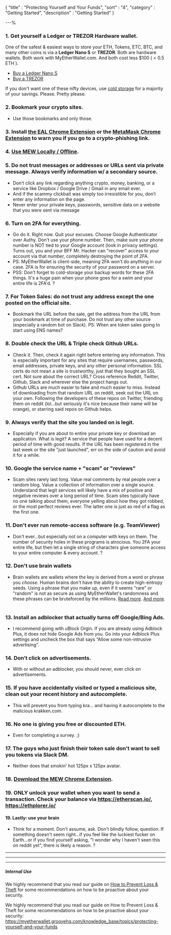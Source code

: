 {
"title"       : "Protecting Yourself and Your Funds",
"sort"        : "4",
"category"    : "Getting Started",
"description" : "Getting Started"
}

---%




### 1. Get yourself a Ledger or TREZOR Hardware wallet.

One of the safest &amp; easiest ways to store your ETH, Tokens, ETC, BTC, and many other coins is via a <strong>Ledger Nano S</strong> or <strong>TREZOR</strong>. Both are hardware wallets. Both work with MyEtherWallet.com. And both cost less $100 ( &lt; 0.5 ETH ).

*   [Buy a Ledger Nano S](https://www.ledgerwallet.com/r/fa4b?path=/products/)
*   [Buy a TREZOR](https://trezor.io/?a=myetherwallet.com)

If you don't want one of these nifty devices, use [cold storage](https://myetherwallet.groovehq.com/knowledge_base/topics/how-do-i-safely-slash-offline-slash-cold-storage-with-myetherwallet) for a majority of your savings. Please. Pretty please.

### 2. Bookmark your crypto sites.
*  Use those bookmarks and only those.


### 3. Install [the EAL Chrome Extension](https://chrome.google.com/webstore/detail/etheraddresslookup/pdknmigbbbhmllnmgdfalmedcmcefdfn) or the [MetaMask Chrome Extension](https://chrome.google.com/webstore/detail/metamask/nkbihfbeogaeaoehlefnkodbefgpgknn) to warn you if you go to a crypto-phishing link.

### 4. [Use MEW Locally / Offline](https://myetherwallet.groovehq.com/knowledge_base/topics/how-do-i-safely-slash-offline-slash-cold-storage-with-myetherwallet).

### 5. Do not trust messages or addresses or URLs sent via private message. Always verify information w/ a secondary source.
*  Don’t click any link regarding anything crypto, money, banking, or a service like Dropbox / Google Drive / Gmail in any email ever.
*  And if the scammy clickbait was simply too irresistible for you, don’t enter any information on the page.
* Never enter your private keys, passwords, sensitive data on a website that you were sent via message

### 6. Turn on 2FA for everything.
*  Go do it. Right now. Quit your excuses. Choose Google Authenticator over Authy. Don't use your phone number. Then, make sure your phone number is NOT tied to your Google account (look in privacy settings). Turns out, you and your BFF Mr. Hacker can "recover" access to your account via that number, completely destroying the point of 2FA.
*  PS: MyEtherWallet is client-side, meaning 2FA won't do anything in our case. 2FA is for ensuring the security of your password on a server.
*  PSS: Don't forget to cold-storage your backup words for these 2FA things. It's a huge pain when your phone goes for a swim and your entire life is 2FA'd. ?

### 7. For Token Sales: do not trust any address except the one posted on the official site.
*  Bookmark the URL before the sale, get the address from the URL from your bookmark at time of purchase. Do not trust any other source (especially a random bot on Slack). PS: When are token sales going to start using ENS names?

### 8. Double check the URL & Triple check Github URLs.
*  Check it. Then, check it again right before entering any information. This is especially important for any sites that require usernames, passwords, email addresses, private keys, and any other personal information. SSL certs do not mean a site is trustworthy, just that they bought an SSL cert. Not sure about the correct URL? Cross reference Reddit, Twitter, Github, Slack and wherever else the project hangs out.
*  Github URLs are much easier to fake and much easier to miss. Instead of downloading from that random URL on reddit, seek out the URL on your own. Following the developers of these repos on Twitter, friending them on reddit (lol...but seriously it's nice because their name will be orange), or starring said repos on Github helps.

### 9. Always verify that the site you landed on is legit.
*  Especially if you are about to entire your private key or download an application. What is legit? A service that people have used for a decent period of time with good results. If the URL has been registered in the last week or the site "just launched", err on the side of caution and avoid it for a while.

### 10. Google the service name + "scam" or "reviews"
 *  Scam sites rarely last long. Value real comments by real people over a random blog. Value a collection of information over a single source. Understand that legit services will likely have a mix of positive and negative reviews over a long period of time. Scam sites typically have no one talking about them, everyone yelling about how they got robbed, or the most perfect reviews ever. The latter one is just as red of a flag as the first one.

### 11. Don't ever run remote-access software (e.g. TeamViewer)
*  Don't ever...but especially not on a computer with keys on them. The number of security holes in these programs is atrocious. You 2FA your entire life, but then let a single string of characters give someone access to your entire computer & every account. ?

### 12. Don't use brain wallets
*  Brain wallets are wallets where the key is derived from a word or phrase you _choose_. Human brains don't have the ability to create high-entropy seeds. Using a phrase that you make up, even if it seems "rare" or "random" is not as secure as using MyEtherWallet's randomness and these phrases can be bruteforced by the millions. [Read more](https://arstechnica.com/security/2013/10/how-the-bible-and-youtube-are-fueling-the-next-frontier-of-password-cracking/). [And more](https://arstechnica.com/security/2016/02/password-cracking-attacks-on-bitcoin-wallets-net-103000/).  

### 13. Install an adblocker that actually turns off Google/Bing Ads.
*  I recommend going with uBlock Orgin. If you are already using Adblock Plus, it does not hide Google Ads from you. Go into your Adblock Plus settings and uncheck the box that says “Allow some non-intrusive advertising”.

### 14. Don’t click on advertisements.
*  With or without an adblocker, you should never, ever click on advertisements.

### 15. If you have accidentally visited or typed a malicious site, clean out your recent history and autocomplete.
*  This will prevent you from typing kra… and having it autocomplete to the malicious krakken.com.

### 16. No one is giving you free or discounted ETH.
*  Even for completing a survey. ;)

### 17. The guys who just finish their token sale don't want to sell you tokens via Slack DM.
* Neither does that smokin' hot 125px x 125px avatar.

### 18. [Download the MEW Chrome Extension](https://chrome.google.com/webstore/detail/myetherwallet-cx/nlbmnnijcnlegkjjpcfjclmcfggfefdm?hl=en).

### 19. ONLY unlock your wallet when you want to send a transaction. Check your balance via https://etherscan.io/, https://ethplorer.io/

#### 19. Lastly: use your brain

* Think for a moment. Don't assume, ask. Don't blindly follow, question. If something doesn't seem right...if you feel like the luckiest fucker on Earth...or if you find yourself asking, "I wonder why I haven't seen this on reddit yet", there is likely a reason. ?




---

---

---


##### Internal Use

We highly recommend that you read our guide on [How to Prevent Loss & Theft](https://myetherwallet.groovehq.com/knowledge_base/topics/protecting-yourself-and-your-funds) for some recommendations on how to be proactive about your security.

We highly recommend that you read our guide on How to Prevent Loss & Theft for some recommendations on how to be proactive about your security: https://myetherwallet.groovehq.com/knowledge_base/topics/protecting-yourself-and-your-funds
